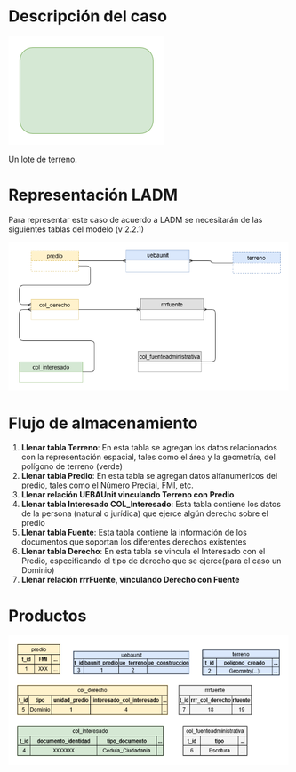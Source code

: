 # Descripción del caso

![Caso 01](https://github.com/AgenciaImplementacion/condiciones_predios/blob/master/lote/lote-Caso.png)

Un lote de terreno.

# Representación LADM

Para representar este caso de acuerdo a LADM se necesitarán de las siguientes tablas del modelo (v 2.2.1)

![Diagrama Entidad Relación simplificado](https://github.com/AgenciaImplementacion/condiciones_predios/blob/master/lote/lote-ER.png)

# Flujo de almacenamiento

1. **Llenar tabla Terreno**: En esta tabla se agregan los datos relacionados con la representación espacial, tales como el área y la geometría, del polígono de terreno (verde)
2. **Llenar tabla Predio**: En esta tabla se agregan datos alfanuméricos del predio, tales como el Número Predial, FMI, etc.
3. **Llenar relación UEBAUnit vinculando Terreno con Predio**
4. **Llenar tabla Interesado COL_Interesado**: Esta tabla contiene los datos de la persona (natural o jurídica) que ejerce algún derecho sobre el predio
8. **Llenar tabla Fuente**: Esta tabla contiene la información de los documentos que soportan los diferentes derechos existentes
9. **Llenar tabla Derecho**: En esta tabla se vincula el Interesado con el Predio, especificando el tipo de derecho que se ejerce(para el caso un Dominio)
10. **Llenar relación rrrFuente, vinculando Derecho con Fuente**


# Productos

![Esquema de tablas](https://github.com/AgenciaImplementacion/condiciones_predios/blob/master/lote/lote-Tablas.png)

